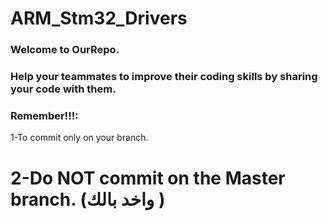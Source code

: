 # ARM_Stm32_Drivers
### Welcome to OurRepo.
### Help your teammates  to improve their coding skills by sharing your code with them.
### Remember!!!:

1-To commit only on your branch.  

# 2-Do NOT commit on the Master branch.  (واخد بالك ) 

